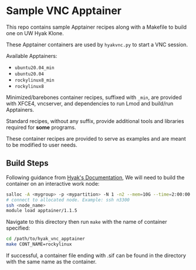Sample VNC Apptainer
====================

This repo contains sample Apptainer recipes along with a Makefile to build one
on UW Hyak Klone.

These Apptainer containers are used by `hyakvnc.py` to start a VNC session.

Available Apptainers:

- `ubuntu20.04_min`
- `ubuntu20.04`
- `rockylinux8_min`
- `rockylinux8`

Minimized/barebones container recipes, suffixed with `_min`, are provided with
XFCE4, vncserver, and dependencies to run Lmod and build/run Apptainers.

Standard recipes, without any suffix, provide additional tools and libraries
required for **some** programs.

These container recipes are provided to serve as examples and are meant to be
modified to user needs.

## Build Steps

Following guidance from [Hyak's Documentation](https://hyak.uw.edu/docs/tools/containers),
We will need to build the container on an interactive work node:

```bash
salloc -A <mygroup> -p <mypartition> -N 1 -n2 --mem=10G --time=2:00:00
# connect to allocated node. Example: ssh n3300
ssh <node_name>
module load apptainer/1.1.5
```

Navigate to this directory then run `make` with the name of container specified:

```bash
cd /path/to/hyak_vnc_apptainer
make CONT_NAME=rockylinux
```

If successful, a container file ending with .sif can be found in the directory
with the same name as the container.
